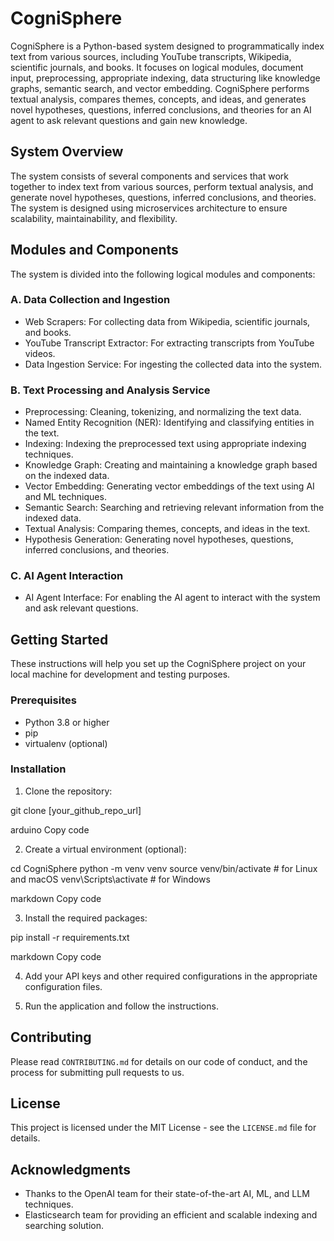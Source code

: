 # CogniSphere

CogniSphere is a Python-based system designed to programmatically index text from various sources, including YouTube transcripts, Wikipedia, scientific journals, and books. It focuses on logical modules, document input, preprocessing, appropriate indexing, data structuring like knowledge graphs, semantic search, and vector embedding. CogniSphere performs textual analysis, compares themes, concepts, and ideas, and generates novel hypotheses, questions, inferred conclusions, and theories for an AI agent to ask relevant questions and gain new knowledge.

## System Overview

The system consists of several components and services that work together to index text from various sources, perform textual analysis, and generate novel hypotheses, questions, inferred conclusions, and theories. The system is designed using microservices architecture to ensure scalability, maintainability, and flexibility.

## Modules and Components

The system is divided into the following logical modules and components:

### A. Data Collection and Ingestion

- Web Scrapers: For collecting data from Wikipedia, scientific journals, and books.
- YouTube Transcript Extractor: For extracting transcripts from YouTube videos.
- Data Ingestion Service: For ingesting the collected data into the system.

### B. Text Processing and Analysis Service

- Preprocessing: Cleaning, tokenizing, and normalizing the text data.
- Named Entity Recognition (NER): Identifying and classifying entities in the text.
- Indexing: Indexing the preprocessed text using appropriate indexing techniques.
- Knowledge Graph: Creating and maintaining a knowledge graph based on the indexed data.
- Vector Embedding: Generating vector embeddings of the text using AI and ML techniques.
- Semantic Search: Searching and retrieving relevant information from the indexed data.
- Textual Analysis: Comparing themes, concepts, and ideas in the text.
- Hypothesis Generation: Generating novel hypotheses, questions, inferred conclusions, and theories.

### C. AI Agent Interaction

- AI Agent Interface: For enabling the AI agent to interact with the system and ask relevant questions.

## Getting Started

These instructions will help you set up the CogniSphere project on your local machine for development and testing purposes.

### Prerequisites

- Python 3.8 or higher
- pip
- virtualenv (optional)

### Installation

1. Clone the repository:

git clone [your_github_repo_url]

arduino
Copy code

2. Create a virtual environment (optional):

cd CogniSphere
python -m venv venv
source venv/bin/activate # for Linux and macOS
venv\Scripts\activate # for Windows

markdown
Copy code

3. Install the required packages:

pip install -r requirements.txt

markdown
Copy code

4. Add your API keys and other required configurations in the appropriate configuration files.

5. Run the application and follow the instructions.

## Contributing

Please read `CONTRIBUTING.md` for details on our code of conduct, and the process for submitting pull requests to us.

## License

This project is licensed under the MIT License - see the `LICENSE.md` file for details.

## Acknowledgments

- Thanks to the OpenAI team for their state-of-the-art AI, ML, and LLM techniques.
- Elasticsearch team for providing an efficient and scalable indexing and searching solution.

